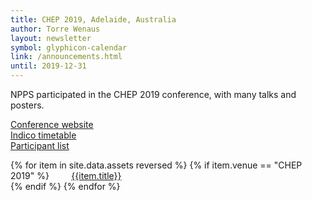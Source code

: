 ```yaml
---
title: CHEP 2019, Adelaide, Australia
author: Torre Wenaus
layout: newsletter
symbol: glyphicon-calendar
link: /announcements.html
until: 2019-12-31
---
```


NPPS participated in the CHEP 2019 conference, with many talks and posters.

[Conference website](http://chep2019.org/)
<br> [Indico timetable](https://indico.cern.ch/event/773049/timetable/#all.detailed)
<br> [Participant list](https://indico.cern.ch/event/773049/registrations/participants)


<p>
{% for item in site.data.assets reversed %}
    {% if item.venue == "CHEP 2019" %}
        &nbsp; &nbsp; &nbsp; &nbsp; <a href="{{item.name}}" target="_blank">{{item.title}}</a><br>
    {% endif %}
{% endfor %}
</p>
